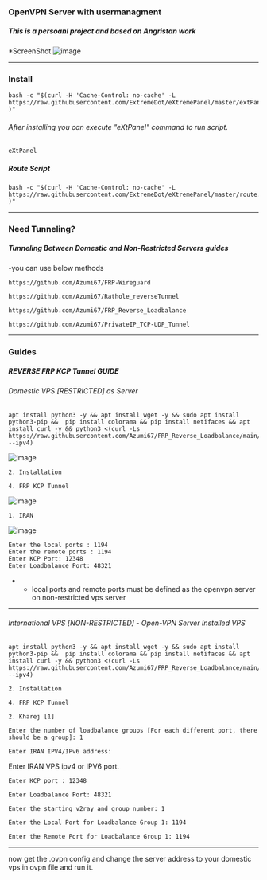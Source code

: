 ### OpenVPN Server with usermanagment

##### This is a persoanl project and based on Angristan work

*ScreenShot
![image](https://github.com/user-attachments/assets/23a86619-fbc5-4325-af13-ee8d1af2c382)


----
### Install

```
bash -c "$(curl -H 'Cache-Control: no-cache' -L https://raw.githubusercontent.com/ExtremeDot/eXtremePanel/master/extPanel.sh )"
```

###### After installing you can execute "eXtPanel" command to run script.
```
eXtPanel
```


##### Route Script

```
bash -c "$(curl -H 'Cache-Control: no-cache' -L https://raw.githubusercontent.com/ExtremeDot/eXtremePanel/master/route.sh )"
```

----

### Need Tunneling?

##### Tunneling Between Domestic and Non-Restricted Servers guides
  -you can use below methods
  
  ```
  https://github.com/Azumi67/FRP-Wireguard
  ```

  ```
  https://github.com/Azumi67/Rathole_reverseTunnel
  ```

  ```
  https://github.com/Azumi67/FRP_Reverse_Loadbalance
  ```

  ```
  https://github.com/Azumi67/PrivateIP_TCP-UDP_Tunnel
  ```
----

### Guides

##### REVERSE FRP KCP Tunnel GUIDE

###### Domestic VPS [RESTRICTED] as Server

```
apt install python3 -y && apt install wget -y && sudo apt install python3-pip &&  pip install colorama && pip install netifaces && apt install curl -y && python3 <(curl -Ls https://raw.githubusercontent.com/Azumi67/FRP_Reverse_Loadbalance/main/loadbalance.py --ipv4)
```
![image](https://github.com/user-attachments/assets/6d2c5561-9a76-487d-9c2e-51bc81b16543)

```
2. Installation
```

```
4. FRP KCP Tunnel
```
![image](https://github.com/user-attachments/assets/0cad53bf-67e7-41aa-8b5a-d79fb34018eb)

```
1. IRAN
```
![image](https://github.com/user-attachments/assets/0f861413-2990-4a70-9855-c16f707a98aa)


```
Enter the local ports : 1194
Enter the remote ports : 1194
Enter KCP Port: 12348
Enter Loadbalance Port: 48321
```
* - lcoal ports and remote ports must be defined as the openvpn server on non-restricted vps server
 
-------

###### International  VPS [NON-RESTRICTED] - Open-VPN Server Installed VPS

```
apt install python3 -y && apt install wget -y && sudo apt install python3-pip &&  pip install colorama && pip install netifaces && apt install curl -y && python3 <(curl -Ls https://raw.githubusercontent.com/Azumi67/FRP_Reverse_Loadbalance/main/loadbalance.py --ipv4)
```

```
2. Installation
```

```
4. FRP KCP Tunnel
```

```
2. Kharej [1]
```

```
Enter the number of loadbalance groups [For each different port, there should be a group]: 1
```

```
Enter IRAN IPV4/IPv6 address:
```
Enter IRAN VPS ipv4 or IPV6 port.

```
Enter KCP port : 12348
```

```
Enter Loadbalance Port: 48321
```

```
Enter the starting v2ray and group number: 1
```

```
Enter the Local Port for Loadbalance Group 1: 1194
```

```
Enter the Remote Port for Loadbalance Group 1: 1194
```

---
now get the .ovpn config and change the server address to your domestic vps in ovpn file and run it.
